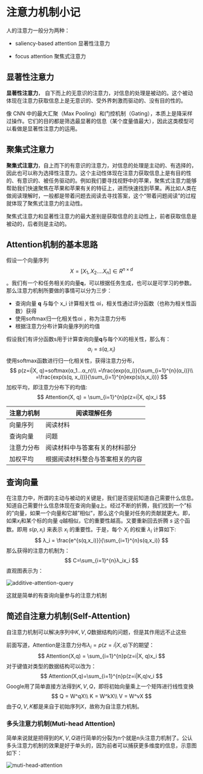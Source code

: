 # 注意力机制小记

人的注意力一般分为两种：

- saliency-based attention 显著性注意力

- focus attention 聚焦式注意力

## 显著性注意力

**显著性注意力**， 自下而上的无意识的注意力，对信息的处理是被动的。这个被动体现在注意力获取信息上是无意识的、受外界刺激而驱动的、没有目的性的。

像 CNN 中的最大汇聚（Max Pooling）和门控机制（Gating），本质上是降采样过操作。它们的目的都是筛选最显著的信息（某个度量值最大），因此这类模型可以看做是显著性注意力的运用。

## 聚集式注意力

**聚集式注意力**，自上而下的有意识的注意力，对信息的处理是主动的、有选择的，因此也可以称为选择性注意力。这个主动性体现在注意力获取信息上是有目的性的、有意识的、被任务驱动的。例如我们要寻找视野中的苹果，聚焦式注意力能够帮助我们快速聚焦在苹果和苹果有关的特征上，进而快速找到苹果。再比如人类在做阅读理解时，一般都是带着问题去阅读去寻找答案，这个“带着问题阅读”的过程就体现了聚焦式注意力的主动性。

聚焦式注意力和显著性注意力的最大差别是获取信息的主动性上，前者获取信息是被动的，后者则是主动的。



## Attention机制的基本思路

假设一个向量序列
$$
X = [X_1, X_2 ....X_n]\in R^{n\times d}
$$
。我们有一个和任务相关的向量**q**，可以根据任务生成，也可以是可学习的参数。那么注意力机制所要做的事情可以分为三步：

- 查询向量 **q** 与每个 x_i 计算相关性 αi，相关性通过评分函数（也称为相关性函数）获得
- 使用softmax归一化相关性αi ，称为注意力分布
- 根据注意力分布计算向量序列的均值

假设我们有评分函数s用于计算查询向量**q**与每个Xi的相关性，那么有：
$$
α_i = s(q, x_i)
$$
使用softmax函数进行归一化相关性，获得注意力分布，
$$
p(z=i|X, q)=softmax(α_1...α_n)\\
           =\frac{exp(α_i)}{\sum_{i=1}^{n}(α_i)}\\
           =\frac{exp(s(q, x_i))}{\sum_{i=1}^{n}exp(s(s,x_i))}
$$
加权平均，即注意力分布下的均值:
$$
Attention(X, q) = \sum_{i=1}^{n}p(z=i|X, q)x_i
$$

| 注意力机制 | 阅读理解任务                     |
| ---------- | -------------------------------- |
| 向量序列   | 阅读材料                         |
| 查询向量   | 问题                             |
| 注意力分布 | 阅读材料中与答案有关的材料部分   |
| 加权平均   | 根据阅读材料整合与答案相关的内容 |



## 查询向量

 在注意力中，所谓的主动与被动的关键是，我们是否提前知道自己需要什么信息。知道自己需要什么信息体现在查询向量$q$上。经过不断的折腾，我们找到一个”标的”向量，如果一个向量和它越”相似”，那么这个向量对任务的贡献就更大。即，如果$x_i$和某个标的向量 $q$越相似，它的重要性越高。又要重新回去折腾 $s$ 这个函数。即用 $s(p,x_i)$ 来表示 $x_i$ 的重要性。于是，每个 $X_i$ 的权重 $λ_i$ 计算如下:
$$
λ_i = \frac{e^{s(q,x_i)}}{\sum_{i=1}^{n}s(q,x_i)}
$$
那么获得的注意力机制为：
$$
C=\sum_{i=1}^{n}λ_ix_i
$$
直观图表示为：

![additive-attention-query](D:\blog_file\imgs\additive-attention-query.png)

这就是简单的有查询向量参与的注意力机制





## 简述自注意力机制(Self-Attention)

自注意力机制可以解决序列中$K,V,Q$数据结构的问题，但是其作用远不止这些

前面写道，Attention是注意力分布$λ_i=p(z=i|X, q)$下的期望：
$$
Attention(X,q) = \sum_{i=1}^{n}p(z=i|X, q)x_i
$$
对于键值对类型的数据结构可以改为：
$$
Attention(X,q)=\sum_{i=1}^{n}p(z=i|K,q)v_i
$$
Google用了简单直接方法得到$K,V,Q$，即将初始向量乘上一个矩阵进行线性变换
$$
Q = W^qX\\
K = W^kX\\
V = W^vX
$$
由于$Q,V,K$都是来自于初始序列$X$，故称为自注意力机制。

### 多头注意力机制(Muti-head Attention)

简单来说就是把得到的$K,V,Q$进行简单的分裂为n个就是n头注意力机制了。公认多头注意力机制的效果是好于单头的，因为前者可以捕获更多维度的信息，示意图如下：

![muti-head-attention](D:\blog_file\imgs\muti-head-attention.jpeg)